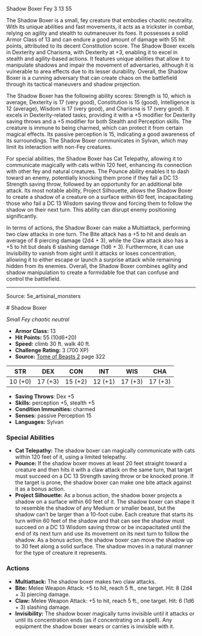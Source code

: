 <MonsterName/>Shadow Boxer</MonsterName>
<CreatureType/>Fey</CreatureType>
<CR/>3</CR>
<AC/>13</AC>
<HP/>55</HP>
<summary>The Shadow Boxer is a small, fey creature that embodies chaotic neutrality. With its unique abilities and fast movements, it acts as a trickster in combat, relying on agility and stealth to outmaneuver its foes. It possesses a solid Armor Class of 13 and can endure a good amount of damage with 55 hit points, attributed to its decent Constitution score. The Shadow Boxer excels in Dexterity and Charisma, with Dexterity at +3, enabling it to excel in stealth and agility-based actions. It features unique abilities that allow it to manipulate shadows and impair the movement of adversaries, although it is vulnerable to area effects due to its lesser durability. Overall, the Shadow Boxer is a cunning adversary that can create chaos on the battlefield through its tactical maneuvers and shadow projection.</summary>

<detail>

The Shadow Boxer has the following ability scores: Strength is 10, which is average, Dexterity is 17 (very good), Constitution is 15 (good), Intelligence is 12 (average), Wisdom is 17 (very good), and Charisma is 17 (very good). It excels in Dexterity-related tasks, providing it with a +5 modifier for Dexterity saving throws and a +5 modifier for both Stealth and Perception skills. The creature is immune to being charmed, which can protect it from certain magical effects. Its passive perception is 15, indicating a good awareness of its surroundings. The Shadow Boxer communicates in Sylvan, which may limit its interaction with non-Fey creatures.

For special abilities, the Shadow Boxer has Cat Telepathy, allowing it to communicate magically with cats within 120 feet, enhancing its connection with other fey and natural creatures. The Pounce ability enables it to dash toward an enemy, potentially knocking them prone if they fail a DC 13 Strength saving throw, followed by an opportunity for an additional bite attack. Its most notable ability, Project Silhouette, allows the Shadow Boxer to create a shadow of a creature on a surface within 60 feet, incapacitating those who fail a DC 13 Wisdom saving throw and forcing them to follow the shadow on their next turn. This ability can disrupt enemy positioning significantly.

In terms of actions, the Shadow Boxer can make a Multiattack, performing two claw attacks in one turn. The Bite attack has a +5 to hit and deals an average of 8 piercing damage (2d4 + 3), while the Claw attack also has a +5 to hit but deals 6 slashing damage (1d6 + 3). Furthermore, it can use Invisibility to vanish from sight until it attacks or loses concentration, allowing it to either escape or launch a surprise attack while remaining hidden from its enemies. Overall, the Shadow Boxer combines agility and shadow manipulation to create a formidable foe that can confuse and control the battlefield.</detail>



---

Source: 5e_artisinal_monsters

<statblock>
# Shadow Boxer

*Small* *Fey* *chaotic neutral*

- **Armor Class:** 13
- **Hit Points:** 55 (10d6+20)
- **Speed:** climb 30 ft. walk 40 ft.
- **Challenge Rating:** 3 (700 XP)
- **Source:** [Tome of Beasts 2](https://koboldpress.com/kpstore/product/tome-of-beasts-2-for-5th-edition) page 322

| STR | DEX | CON | INT | WIS | CHA |
| --- | --- | --- | --- | --- | --- |
| 10 (+0) | 17 (+3) | 15 (+2) | 12 (+1) | 17 (+3) | 17 (+3) |

- **Saving Throws**: Dex +5
- **Skills:** perception +5, stealth +5
- **Condition Immunities:** charmed
- **Senses:** passive Perception 15
- **Languages:** Sylvan

### Special Abilities

- **Cat Telepathy:** The shadow boxer can magically communicate with cats within 120 feet of it, using a limited telepathy.
- **Pounce:** If the shadow boxer moves at least 20 feet straight toward a creature and then hits it with a claw attack on the same turn, that target must succeed on a DC 13 Strength saving throw or be knocked prone. If the target is prone, the shadow boxer can make one bite attack against it as a bonus action.
- **Project Silhouette:** As a bonus action, the shadow boxer projects a shadow on a surface within 60 feet of it. The shadow boxer can shape it to resemble the shadow of any Medium or smaller beast, but the shadow can’t be larger than a 10-foot cube. Each creature that starts its turn within 60 feet of the shadow and that can see the shadow must succeed on a DC 13 Wisdom saving throw or be incapacitated until the end of its next turn and use its movement on its next turn to follow the shadow. As a bonus action, the shadow boxer can move the shadow up to 30 feet along a solid surface. The shadow moves in a natural manner for the type of creature it represents.

### Actions

- **Multiattack:** The shadow boxer makes two claw attacks.
- **Bite:** Melee Weapon Attack: +5 to hit, reach 5 ft., one target. Hit: 8 (2d4 + 3) piercing damage.
- **Claw:** Melee Weapon Attack: +5 to hit, reach 5 ft., one target. Hit: 6 (1d6 + 3) slashing damage.
- **Invisibility:** The shadow boxer magically turns invisible until it attacks or until its concentration ends (as if concentrating on a spell). Any equipment the shadow boxer wears or carries is invisible with it.


</statblock>


